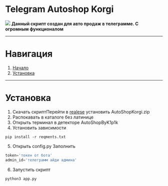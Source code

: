 # Telegram Autoshop Korgi
![](https://i.imgur.com/Lzch3s4.jpeg)
**Данный скрипт создан для авто продаж в телеграмме. С огромным функционалом**
___
# **Навигация**
1. [Начало](#telegram-autoshop-korgi)
2. [Установка](#title2)
---
# **Установка**
1. Скачать скриптПерейти в [realese](https://github.com/k1p1k-code/TgAutoShopKORGI/releases) установить AutoShopKorgi.zip 
2. Распокавать в каталоге без латинице 
3. Открыть терминал в детекторе AutoShopByK1p1k
4. Установить зависимости 
``` shell
pip install -r reqments.txt
```
5. Открыть config.py 
Заполнить
``` python 
token='токен от бота'
admin_id='телеграмм айди админа'
```
6. Запустить скрипт 
``` shell 
python3 app.py
```
